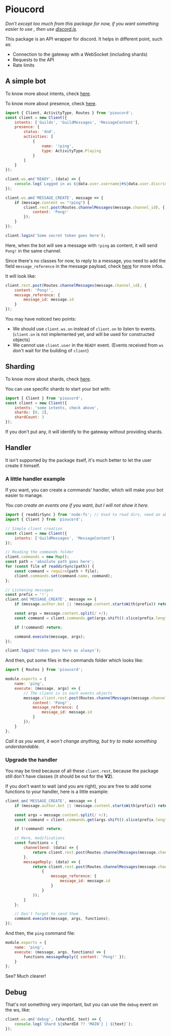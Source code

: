 # Pioucord

*Don't except too much from this package for now, if you want something easier to use , then use [discord.js](https://www.npmjs.com/package/discord.js).*

This package is an API wrapper for discord.
It helps in different point, such as:

- Connection to the gateway with a WebSocket (including shards)
- Requests to the API
- Rate limits

## A simple bot

To know more about intents, check [here](https://discord.com/developers/docs/topics/gateway#gateway-intents).

To know more about presence, check [here](https://discord.com/developers/docs/topics/gateway#update-presence).

```js
import { Client, ActivityType, Routes } from 'pioucord';
const client = new Client({
    intents: ['Guilds', 'GuildMessages', 'MessageContent'],
    presence: {
        status: 'dnd',
        activities: [
            {
                name: '!ping',
                type: ActivityType.Playing
            }
        ]
    }
});

client.ws.on('READY', (data) => {
    console.log(`Logged in as ${data.user.username}#${data.user.discriminator} (${data.user.id})`);
});

client.ws.on('MESSAGE_CREATE', message => {
    if (message.content == "!ping") {
        client.rest.post(Routes.channelMessages(message.channel_id), {
            content: 'Pong!'
        });
    }
});

client.login('Some secret token goes here');
```

Here, when the bot will see a message with `!ping` as content, it will send `Pong!` in the same channel.

Since there's no classes for now, to reply to a message, you need to add the field `message_reference` in the message payload, check [here](https://discord.com/developers/docs/resources/channel#message-reference-object-message-reference-structure) for more infos.

It will look like:

```js
client.rest.post(Routes.channelMessages(message.channel_id), {
    content: 'Pong!',
    message_reference: {
        message_id: message.id
    }
});
```

You may have noticed two points:
- We should use `client.ws.on` instead of `client.on` to listen to events. (`client.on` is not implemented yet, and will be used for constructed objects)
- We cannot use `client.user` in the `READY` event. (Events received from `ws` don't wait for the building of `client`)

## Sharding

To know more about shards, check [here](https://discord.com/developers/docs/topics/gateway#sharding).

You can use specific shards to start your bot with:

```js
import { Client } from 'pioucord';
const client = new Client({
    intents: 'some intents, check above',
    shards: [0, 2],
    shardCount: 3
});
```

If you don't put any, it will identify to the gateway without providing shards.

## Handler

It isn't supported by the package itself, it's much better to let the user create it himself.

### A little handler example

If you want, you can create a commands' handler, which will make your bot easier to manage.

*You can create an events one if you want, but I will not show it here.*

```js
import { readdirSync } from 'node:fs'; // Used to read dirs, need an absolute path
import { Client } from 'pioucord';

// Simple client creation
const client = new Client({
    intents: ['GuildMessages', 'MessageContent']
});

// Reading the commands folder
client.commands = new Map();
const path = 'absolute path goes here';
for (const file of readdirSync(path)) {
    const command = require(path + file);
    client.commands.set(command.name, command);
};

// Listening messages
const prefix = '!';
client.on('MESSAGE_CREATE', message => {
    if (message.author.bot || !message.content.startsWith(prefix)) return;

    const args = message.content.split(/ +/);
    const command = client.commands.get(args.shift().slice(prefix.length));

    if (!command) return;

    command.execute(message, args);
});

client.login('token goes here as always');
```

And then, put some files in the commands folder which looks like:

```js
import { Routes } from 'pioucord';

module.exports = {
    name: 'ping',
    execute: (message, args) => {
        // The client is in each events objects
        message.client.rest.post(Routes.channelMessages(message.channel_id), {
            content: 'Pong!',
            message_reference: {
                message_id: message.id
            }
        });
    }
};
```

*Call it as you want, it won't change anything, but try to make something understandable.*

### Upgrade the handler

You may be tired because of all these `client.rest`, because the package still don't have classes (it should be out for the __V2__).

If you don't want to wait (and you are right), you are free to add some functions to your handler, here is a little example:

```js
client.on('MESSAGE_CREATE', message => {
    if (message.author.bot || !message.content.startsWith(prefix)) return;

    const args = message.content.split(/ +/);
    const command = client.commands.get(args.shift().slice(prefix.length));

    if (!command) return;

    // Here, modifications
    const functions = {
        channelSend: (data) => {
            return client.rest.post(Routes.channelMessages(message.channel_id), data);
        },
        messageReply: (data) => {
            return client.rest.post(Routes.channelMessages(message.channel_id), Object.assign(data,
                {
                    message_reference: {
                        message_id: message.id
                    }
                }
            ));            
        }
    };

    // Don't forget to send them
    command.execute(message, args, functions);
});
```

And then, the `ping` command file:

```js
module.exports = {
    name: 'ping',
    execute: (message, args, functions) => {
        functions.messageReply({ content: 'Pong!' });
    }
};
```

See? Much clearer!

## Debug

That's not something very important, but you can use the `debug` event on the ws, like:
```js
client.ws.on('debug', (shardId, text) => {
    console.log(`Shard ${shardId ?? 'MAIN'} | ${text}`);
});
```
